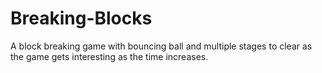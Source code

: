 # Breaking-Blocks
A block breaking game with bouncing ball and multiple stages to clear as the game gets interesting as the time increases.
